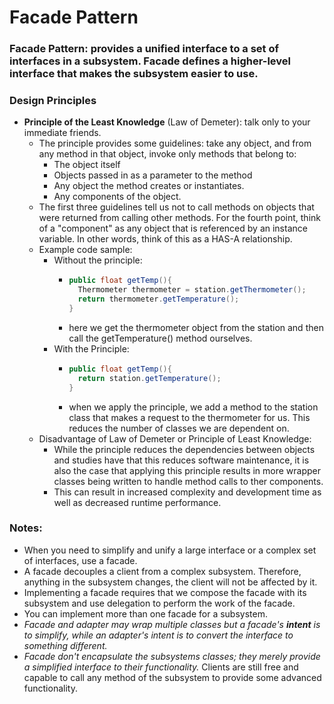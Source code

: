 # Facade Pattern

### Facade Pattern: provides a unified interface to a set of interfaces in a subsystem. Facade defines a higher-level interface that makes the subsystem easier to use.

### Design Principles

- **Principle of the Least Knowledge** (Law of Demeter): talk only to your immediate friends. 
  - The principle provides some guidelines: take any object, and from any method in that object, invoke only methods that belong to:
    - The object itself
    - Objects passed in as a parameter to the method
    - Any object the method creates or instantiates.
    - Any components of the object.
  - The first three guidelines tell us not to call methods on objects that were returned from calling other methods. For the fourth point, think of a "component" as any object that is referenced by an instance variable. In other words, think of this as a HAS-A relationship. 
  - Example code sample:
    - Without the principle:
      - ```java 
        public float getTemp(){
          Thermometer thermometer = station.getThermometer();
          return thermometer.getTemperature();
        }
        ```
      - here we get the thermometer object from the station and then call the getTemperature() method ourselves.
    - With the Principle:
      - ```java
        public float getTemp(){
          return station.getTemperature();
        }
        ```
      - when we apply the principle, we add a method to the station class that makes a request to the thermometer for us. This reduces the number of classes we are dependent on.
  - Disadvantage of Law of Demeter or Principle of Least Knowledge:
    - While the principle reduces the dependencies between objects and studies have that this reduces software maintenance, it is also the case that applying this principle results in more wrapper classes being written to handle method calls to ther components.
    - This can result in increased complexity and development time as well as decreased runtime performance. 



### Notes:

- When you need to simplify and unify a large interface or a complex set of interfaces, use a facade.
- A facade decouples a client from a complex subsystem. Therefore, anything in the subsystem changes, the client will not be affected by it.
- Implementing a facade requires that we compose the facade with its subsystem and use delegation to perform the work of the facade.
- You can implement more than one facade for a subsystem.
- _Facade and adapter may wrap multiple classes but a facade's **intent** is to simplify, while an adapter's intent is to convert the interface to something different._
- _Facade don't encapsulate the subsystems classes; they merely provide a simplified interface to their functionality._ Clients are still free and capable to call any method of the subsystem to provide some advanced functionality.

